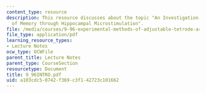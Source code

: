 ```yaml
---
content_type: resource
description: This resource discusses about the topic "An Investigation into the Mechanisms
  of Memory through Hippocampal Microstimulation".
file: /media/courses/9-96-experimental-methods-of-adjustable-tetrode-array-neurophysiology-january-iap-2001/a103cdc50742f369c3f142723c101662_9_96INTRO.pdf
file_type: application/pdf
learning_resource_types:
- Lecture Notes
ocw_type: OCWFile
parent_title: Lecture Notes
parent_type: CourseSection
resourcetype: Document
title: 9_96INTRO.pdf
uid: a103cdc5-0742-f369-c3f1-42723c101662
---
```

